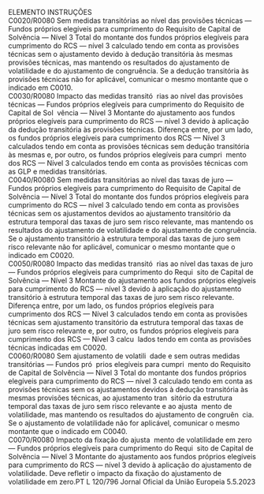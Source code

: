  
ELEMENTO  INSTRUÇÕES  
C0020/R0080  Sem medidas transitórias ao 
nível das provisões técnicas — 
Fundos próprios elegíveis para 
cumprimento do Requisito de 
Capital de Solvência — Nível 3  Total do montante dos fundos próprios elegíveis para cumprimento do RCS — 
nível 3 calculado tendo em conta as provisões técnicas sem o ajustamento devido 
à dedução transitória às mesmas provisões técnicas, mas mantendo os resultados 
do ajustamento de volatilidade e do ajustamento de congruência. 
Se a dedução transitória às provisões técnicas não for aplicável, comunicar o 
mesmo montante que o indicado em C0010.  
C0030/R0080  Impacto das medidas transitó ­
rias ao nível das provisões 
técnicas — Fundos próprios 
elegíveis para cumprimento do 
Requisito de Capital de Sol ­
vência — Nível 3  Montante do ajustamento aos fundos próprios elegíveis para cumprimento do 
RCS — nível 3 devido à aplicação da dedução transitória às provisões técnicas. 
Diferença entre, por um lado, os fundos próprios elegíveis para cumprimento dos 
RCS — Nível 3 calculados tendo em conta as provisões técnicas sem dedução 
transitória às mesmas e, por outro, os fundos próprios elegíveis para cumpri ­
mento dos RCS — Nível 3 calculados tendo em conta as provisões técnicas 
com as GLP e medidas transitórias.  
C0040/R0080  Sem medidas transitórias ao 
nível das taxas de juro — 
Fundos próprios elegíveis para 
cumprimento do Requisito de 
Capital de Solvência — Nível 3  Total do montante dos fundos próprios elegíveis para cumprimento do RCS — 
nível 3 calculado tendo em conta as provisões técnicas sem os ajustamentos 
devidos ao ajustamento transitório da estrutura temporal das taxas de juro sem 
risco relevante, mas mantendo os resultados do ajustamento de volatilidade e do 
ajustamento de congruência. 
Se o ajustamento transitório à estrutura temporal das taxas de juro sem risco 
relevante não for aplicável, comunicar o mesmo montante que o indicado em 
C0020.  
C0050/R0080  Impacto das medidas transitó ­
rias ao nível das taxas de juro 
— Fundos próprios elegíveis 
para cumprimento do Requi ­
sito de Capital de Solvência — 
Nível 3  Montante do ajustamento aos fundos próprios elegíveis para cumprimento do 
RCS — nível 3 devido à aplicação do ajustamento transitório à estrutura temporal 
das taxas de juro sem risco relevante. 
Diferença entre, por um lado, os fundos próprios elegíveis para cumprimento dos 
RCS — Nível 3 calculados tendo em conta as provisões técnicas sem ajustamento 
transitório da estrutura temporal das taxas de juro sem risco relevante e, por 
outro, os fundos próprios elegíveis para cumprimento dos RCS — Nível 3 calcu ­
lados tendo em conta as provisões técnicas indicadas em C0020.  
C0060/R0080  Sem ajustamento de volatili ­
dade e sem outras medidas 
transitórias — Fundos pró ­
prios elegíveis para cumpri ­
mento do Requisito de Capital 
de Solvência — Nível 3  Total do montante dos fundos próprios elegíveis para cumprimento do RCS — 
nível 3 calculado tendo em conta as provisões técnicas sem os ajustamentos 
devidos à dedução transitória às mesmas provisões técnicas, ao ajustamento tran ­
sitório da estrutura temporal das taxas de juro sem risco relevante e ao ajusta ­
mento de volatilidade, mas mantendo os resultados do ajustamento de congruên ­
cia. 
Se o ajustamento de volatilidade não for aplicável, comunicar o mesmo montante 
que o indicado em C0040.  
C0070/R0080  Impacto da fixação do ajusta ­
mento de volatilidade em zero 
— Fundos próprios elegíveis 
para cumprimento do Requi ­
sito de Capital de Solvência — 
Nível 3  Montante do ajustamento aos fundos próprios elegíveis para cumprimento do 
RCS — nível 3 devido à aplicação do ajustamento de volatilidade. Deve refletir 
o impacto da fixação do ajustamento de volatilidade em zero.PT  L 120/796 Jornal Oficial da União Europeia 5.5.2023